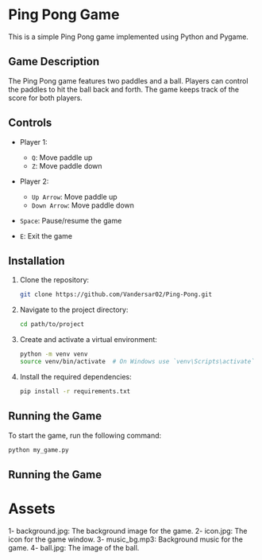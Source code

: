 # Ping Pong Game

This is a simple Ping Pong game implemented using Python and Pygame.

## Game Description

The Ping Pong game features two paddles and a ball. Players can control the paddles to hit the ball back and forth. The game keeps track of the score for both players.

## Controls

- Player 1:
  - `Q`: Move paddle up
  - `Z`: Move paddle down

- Player 2:
  - `Up Arrow`: Move paddle up
  - `Down Arrow`: Move paddle down

- `Space`: Pause/resume the game
- `E`: Exit the game

## Installation

1. Clone the repository:
    ```sh
    git clone https://github.com/Vandersar02/Ping-Pong.git
    ```

2. Navigate to the project directory:
    ```sh
    cd path/to/project
    ```

3. Create and activate a virtual environment:
    ```sh
    python -m venv venv
    source venv/bin/activate  # On Windows use `venv\Scripts\activate`
    ```

4. Install the required dependencies:
    ```sh
    pip install -r requirements.txt
    ```

## Running the Game

To start the game, run the following command:
```sh
python my_game.py
```
## Running the Game

# Assets
  1-  background.jpg: The background image for the game.
  2-  icon.jpg: The icon for the game window. 
  3-  music_bg.mp3: Background music for the game.
  4-  ball.jpg: The image of the ball.
